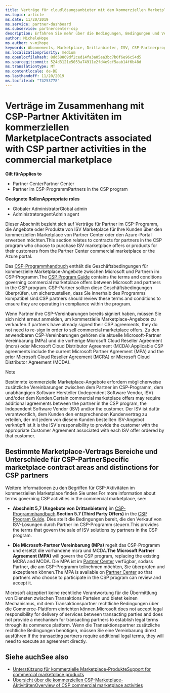 ```yaml
---
title: Verträge für cloudlösungsanbieter mit dem kommerziellen Marketplace | Partner Center
ms.topic: article
ms.date: 11/20/2019
ms.service: partner-dashboard
ms.subservice: partnercenter-csp
description: Erfahren Sie mehr über die Bedingungen, Bedingungen und Verträge für Abonnements von ISV-Produkten von Drittanbietern, die von CSP-Partnern im kommerziellen Marketplace erworben wurden.
author: MicheleHope
ms.author: v-mihope
keywords: Abonnements, Marketplace, Drittanbieter, ISV, CSP-Partnerprogramm, Verträge, verkaufen, kaufen,
ms.localizationpriority: medium
ms.openlocfilehash: 8dd58869df2ced14fa3a05ea3bc7b0f6e96c54d5
ms.sourcegitcommit: 524d3121e5053a74911e2fd4e9cf5aab14f6b48d
ms.translationtype: MT
ms.contentlocale: de-DE
ms.lasthandoff: 11/20/2019
ms.locfileid: "74253778"
---
```

# <a name="contracts-associated-with-csp-partner-activities-in-the-commercial-marketplace"></a><span data-ttu-id="0977d-104">Verträge im Zusammenhang mit CSP-Partner Aktivitäten im kommerziellen Marketplace</span><span class="sxs-lookup"><span data-stu-id="0977d-104">Contracts associated with CSP partner activities in the commercial marketplace</span></span>

<span data-ttu-id="0977d-105">**Gilt für**</span><span class="sxs-lookup"><span data-stu-id="0977d-105">**Applies to**</span></span>

- <span data-ttu-id="0977d-106">Partner Center</span><span class="sxs-lookup"><span data-stu-id="0977d-106">Partner Center</span></span>
- <span data-ttu-id="0977d-107">Partner im CSP-Programm</span><span class="sxs-lookup"><span data-stu-id="0977d-107">Partners in the CSP program</span></span>

<span data-ttu-id="0977d-108">**Geeignete Rollen**</span><span class="sxs-lookup"><span data-stu-id="0977d-108">**Appropriate roles**</span></span>

- <span data-ttu-id="0977d-109">Globaler Administrator</span><span class="sxs-lookup"><span data-stu-id="0977d-109">Global admin</span></span>
- <span data-ttu-id="0977d-110">Administratoragent</span><span class="sxs-lookup"><span data-stu-id="0977d-110">Admin agent</span></span>

<span data-ttu-id="0977d-111">Dieser Abschnitt bezieht sich auf Verträge für Partner im CSP-Programm, die Angebote oder Produkte von ISV Marketplace für Ihre Kunden über den kommerziellen Marketplace von Partner Center oder den Azure-Portal erwerben möchten.</span><span class="sxs-lookup"><span data-stu-id="0977d-111">This section relates to contracts for partners in the CSP program who choose to purchase ISV marketplace offers or products for their customers from the Partner Center commercial marketplace or the Azure portal.</span></span>

<span data-ttu-id="0977d-112">Das [CSP-Programmhandbuch](https://go.microsoft.com/fwlink/p/?LinkId=617100) enthält die Geschäftsbedingungen für kommerzielle Marketplace-Angebote zwischen Microsoft und Partnern im CSP-Programm.</span><span class="sxs-lookup"><span data-stu-id="0977d-112">The [CSP Program Guide](https://go.microsoft.com/fwlink/p/?LinkId=617100) contains the terms and conditions governing commercial marketplace offers between Microsoft and partners in the CSP program.</span></span> <span data-ttu-id="0977d-113">CSP-Partner sollten diese Geschäftsbedingungen überprüfen, um sicherzustellen, dass Sie innerhalb des Programms kompatibel sind.</span><span class="sxs-lookup"><span data-stu-id="0977d-113">CSP partners should review these terms and conditions to ensure they are operating in compliance within the program.</span></span>  

<span data-ttu-id="0977d-114">Wenn Partner ihre CSP-Vereinbarungen bereits signiert haben, müssen Sie sich nicht erneut anmelden, um kommerzielle Marketplace-Angebote zu verkaufen.</span><span class="sxs-lookup"><span data-stu-id="0977d-114">If partners have already signed their CSP agreements, they do not need to re-sign in order to sell commercial marketplace offers.</span></span> <span data-ttu-id="0977d-115">Zu den anwendbaren CSP-Vereinbarungen gehören die aktuelle Microsoft-Partner Vereinbarung (MPa) und die vorherige Microsoft Cloud Reseller Agreement (mcra) oder Microsoft Cloud Distributor Agreement (MCDA).</span><span class="sxs-lookup"><span data-stu-id="0977d-115">Applicable CSP agreements include the current Microsoft Partner Agreement (MPA) and the prior Microsoft Cloud Reseller Agreement (MCRA) or Microsoft Cloud Distributor Agreement (MCDA).</span></span>

>[!NOTE]
> <span data-ttu-id="0977d-116">Bestimmte kommerzielle Marketplace-Angebote erfordern möglicherweise zusätzliche Vereinbarungen zwischen dem Partner im CSP-Programm, dem unabhängigen Software Hersteller (Independent Software Vendor, ISV) und/oder dem Kunden.</span><span class="sxs-lookup"><span data-stu-id="0977d-116">Certain commercial marketplace offers may require additional agreements between the partner in the CSP program, the Independent Software Vendor (ISV) and/or the customer.</span></span> <span data-ttu-id="0977d-117">Der ISV ist dafür verantwortlich, dem Kunden den entsprechenden Kundenvertrag zu erteilen, der mit jedem von diesem Kunden bestellten ISV-Angebot verknüpft ist.</span><span class="sxs-lookup"><span data-stu-id="0977d-117">It is the ISV's responsibility to provide the customer with the appropriate Customer Agreement associated with each ISV offer ordered by that customer.</span></span>

## <a name="specific-marketplace-contract-areas-and-distinctions-for-csp-partners"></a><span data-ttu-id="0977d-118">Bestimmte Marketplace-Vertrags Bereiche und Unterschiede für CSP-Partner</span><span class="sxs-lookup"><span data-stu-id="0977d-118">Specific marketplace contract areas and distinctions for CSP partners</span></span>

<span data-ttu-id="0977d-119">Weitere Informationen zu den Begriffen für CSP-Aktivitäten im kommerziellen Marketplace finden Sie unter:</span><span class="sxs-lookup"><span data-stu-id="0977d-119">For more information about terms governing CSP activities in the commercial marketplace, see:</span></span>

- <span data-ttu-id="0977d-120">**Abschnitt 5,7 (Angebote von Drittanbietern)** im [CSP-Programmhandbuch](https://go.microsoft.com/fwlink/p/?LinkId=617100).</span><span class="sxs-lookup"><span data-stu-id="0977d-120">**Section 5.7 (Third Party Offers)** in the [CSP Program Guide](https://go.microsoft.com/fwlink/p/?LinkId=617100).</span></span> <span data-ttu-id="0977d-121">Dies stellt die Bedingungen bereit, die den Verkauf von ISV-Lösungen durch Partner im CSP-Programm steuern.</span><span class="sxs-lookup"><span data-stu-id="0977d-121">This provides the terms that govern the sale of ISV solutions by partners in the CSP program.</span></span>

- <span data-ttu-id="0977d-122">**Die Microsoft-Partner Vereinbarung (MPa)** regelt das CSP-Programm und ersetzt die vorhandene mcra und MCDA.</span><span class="sxs-lookup"><span data-stu-id="0977d-122">**The Microsoft Partner Agreement (MPA)** will govern the CSP program, replacing the existing MCRA and MCDA.</span></span> <span data-ttu-id="0977d-123">Die MPA ist im [Partner Center](https://partner.microsoft.com/pcv/dashboard/overview) verfügbar, sodass Partner, die am CSP-Programm teilnehmen möchten, Sie überprüfen und akzeptieren können.</span><span class="sxs-lookup"><span data-stu-id="0977d-123">The MPA is available on [Partner Center](https://partner.microsoft.com/pcv/dashboard/overview) so that partners who choose to participate in the CSP program can review and accept it.</span></span>
  
<span data-ttu-id="0977d-124">Microsoft akzeptiert keine rechtliche Verantwortung für die Übermittlung von Diensten zwischen Transaktions Parteien und bietet keinen Mechanismus, mit dem Transaktionspartner rechtliche Bedingungen über die Commerce-Plattform einrichten können.</span><span class="sxs-lookup"><span data-stu-id="0977d-124">Microsoft does not accept legal responsibility for delivery of services between transacting parties and does not provide a mechanism for transacting partners to establish legal terms through its commerce platform.</span></span> <span data-ttu-id="0977d-125">Wenn die Transaktionspartner zusätzliche rechtliche Bedingungen benötigen, müssen Sie eine Vereinbarung direkt ausführen.</span><span class="sxs-lookup"><span data-stu-id="0977d-125">If the transacting partners require additional legal terms, they will need to execute an agreement directly.</span></span>

## <a name="see-also"></a><span data-ttu-id="0977d-126">Siehe auch</span><span class="sxs-lookup"><span data-stu-id="0977d-126">See also</span></span>

- [<span data-ttu-id="0977d-127">Unterstützung für kommerzielle Marketplace-Produkte</span><span class="sxs-lookup"><span data-stu-id="0977d-127">Support for commercial marketplace products</span></span>](csp-commercial-marketplace-support.md)
- [<span data-ttu-id="0977d-128">Übersicht über die kommerziellen CSP-Marketplace-Aktivitäten</span><span class="sxs-lookup"><span data-stu-id="0977d-128">Overview of CSP commercial marketplace activities</span></span>](csp-commercial-marketplace-overview.md)
